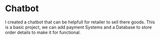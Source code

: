# Chatbot
I created a chatbot that can be helpfull for retailer to sell there goods.
This is a basic project, we can add payment Systems and a Database to store order details to make it for functional.  
